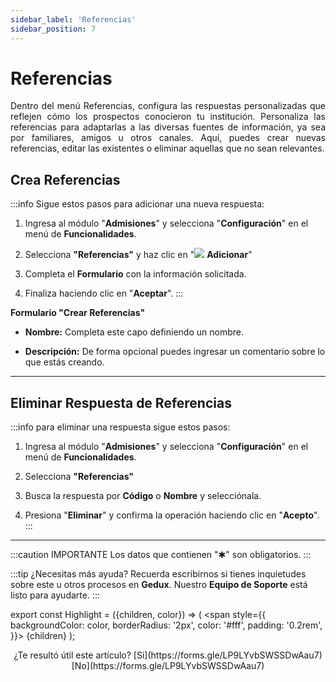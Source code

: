 ```yaml
---
sidebar_label: 'Referencias'
sidebar_position: 7
---
```


# Referencias

<div align="justify">Dentro del menú Referencias, configura las respuestas personalizadas que reflejen cómo los prospectos conocieron tu institución. Personaliza las referencias para adaptarlas a las diversas fuentes de información, ya sea por familiares, amigos u otros canales. Aquí, puedes crear nuevas referencias, editar las existentes o eliminar aquellas que no sean relevantes.</div>

## Crea Referencias

:::info Sigue estos pasos para adicionar una nueva respuesta:

1. Ingresa al módulo "**Admisiones**" y selecciona "**Configuración**" en el menú de **Funcionalidades**.

2. Selecciona **"Referencias"** y haz clic en "![](./img/IcoAdd.png) **Adicionar**"

3. Completa el **Formulario** con la información solicitada.

4. Finaliza haciendo clic en "**Aceptar**".
:::

**Formulario "Crear Referencias"**

* **Nombre:** Completa este capo definiendo un nombre.

* **Descripción:** De forma opcional puedes ingresar un comentario sobre lo que estás creando.
___

## Eliminar Respuesta de Referencias

:::info para eliminar una respuesta sigue estos pasos:

1. Ingresa al módulo "**Admisiones**" y selecciona "**Configuración**" en el menú de **Funcionalidades**.

2. Selecciona **"Referencias"**

3. Busca la respuesta por **Código** o **Nombre** y selecciónala.

4. Presiona "**Eliminar**" y confirma la operación haciendo clic en "**Acepto**".
:::

___

:::caution IMPORTANTE
Los datos que contienen "✱" son obligatorios.
:::

:::tip ¿Necesitas más ayuda?
Recuerda escribirnos si tienes inquietudes sobre este u otros procesos en **Gedux**. Nuestro **Equipo de Soporte** está listo para ayudarte.
:::

export const Highlight = ({children, color}) => (
  <span
    style={{
      backgroundColor: color,
      borderRadius: '2px',
      color: '#fff',
      padding: '0.2rem',
    }}>
    {children}
  </span>
);

<center>¿Te resultó útil este artículo? <Highlight color="#B0AEAC">[Si](https://forms.gle/LP9LYvbSWSSDwAau7)</Highlight> <Highlight color="#B0AEAC">[No](https://forms.gle/LP9LYvbSWSSDwAau7)</Highlight> </center>